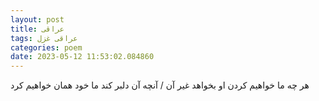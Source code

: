 ```yaml
---
layout: post
title: عراقی
tags: عراقی غزل
categories: poem
date: 2023-05-12 11:53:02.084860
---
```


هر چه ما خواهیم کردن او بخواهد غیر آن / آنچه آن دلبر کند ما خود همان خواهیم کرد